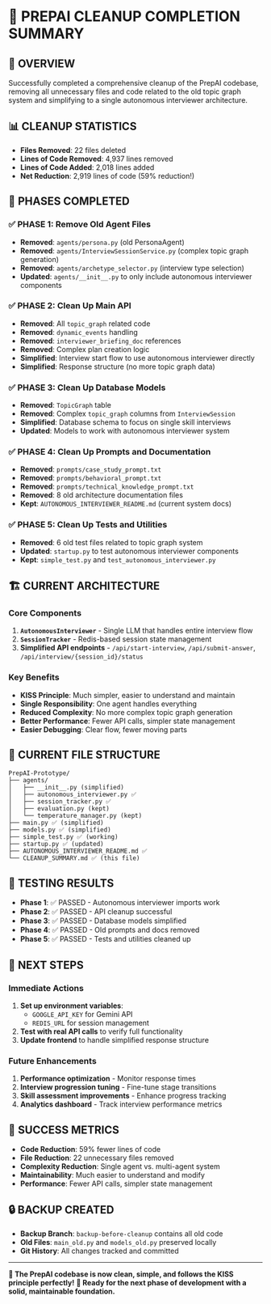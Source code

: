 # 🧹 **PREPAI CLEANUP COMPLETION SUMMARY**

## 🎯 **OVERVIEW**
Successfully completed a comprehensive cleanup of the PrepAI codebase, removing all unnecessary files and code related to the old topic graph system and simplifying to a single autonomous interviewer architecture.

## 📊 **CLEANUP STATISTICS**
- **Files Removed**: 22 files deleted
- **Lines of Code Removed**: 4,937 lines removed
- **Lines of Code Added**: 2,018 lines added
- **Net Reduction**: 2,919 lines of code (59% reduction!)

## 🧹 **PHASES COMPLETED**

### **✅ PHASE 1: Remove Old Agent Files**
- **Removed**: `agents/persona.py` (old PersonaAgent)
- **Removed**: `agents/InterviewSessionService.py` (complex topic graph generation)
- **Removed**: `agents/archetype_selector.py` (interview type selection)
- **Updated**: `agents/__init__.py` to only include autonomous interviewer components

### **✅ PHASE 2: Clean Up Main API**
- **Removed**: All `topic_graph` related code
- **Removed**: `dynamic_events` handling
- **Removed**: `interviewer_briefing_doc` references
- **Removed**: Complex plan creation logic
- **Simplified**: Interview start flow to use autonomous interviewer directly
- **Simplified**: Response structure (no more topic graph data)

### **✅ PHASE 3: Clean Up Database Models**
- **Removed**: `TopicGraph` table
- **Removed**: Complex `topic_graph` columns from `InterviewSession`
- **Simplified**: Database schema to focus on single skill interviews
- **Updated**: Models to work with autonomous interviewer system

### **✅ PHASE 4: Clean Up Prompts and Documentation**
- **Removed**: `prompts/case_study_prompt.txt`
- **Removed**: `prompts/behavioral_prompt.txt`
- **Removed**: `prompts/technical_knowledge_prompt.txt`
- **Removed**: 8 old architecture documentation files
- **Kept**: `AUTONOMOUS_INTERVIEWER_README.md` (current system docs)

### **✅ PHASE 5: Clean Up Tests and Utilities**
- **Removed**: 6 old test files related to topic graph system
- **Updated**: `startup.py` to test autonomous interviewer components
- **Kept**: `simple_test.py` and `test_autonomous_interviewer.py`

## 🏗️ **CURRENT ARCHITECTURE**

### **Core Components**
1. **`AutonomousInterviewer`** - Single LLM that handles entire interview flow
2. **`SessionTracker`** - Redis-based session state management
3. **Simplified API endpoints** - `/api/start-interview`, `/api/submit-answer`, `/api/interview/{session_id}/status`

### **Key Benefits**
- **KISS Principle**: Much simpler, easier to understand and maintain
- **Single Responsibility**: One agent handles everything
- **Reduced Complexity**: No more complex topic graph generation
- **Better Performance**: Fewer API calls, simpler state management
- **Easier Debugging**: Clear flow, fewer moving parts

## 📁 **CURRENT FILE STRUCTURE**
```
PrepAI-Prototype/
├── agents/
│   ├── __init__.py (simplified)
│   ├── autonomous_interviewer.py ✅
│   ├── session_tracker.py ✅
│   ├── evaluation.py (kept)
│   └── temperature_manager.py (kept)
├── main.py ✅ (simplified)
├── models.py ✅ (simplified)
├── simple_test.py ✅ (working)
├── startup.py ✅ (updated)
├── AUTONOMOUS_INTERVIEWER_README.md ✅
└── CLEANUP_SUMMARY.md ✅ (this file)
```

## 🧪 **TESTING RESULTS**
- **Phase 1**: ✅ PASSED - Autonomous interviewer imports work
- **Phase 2**: ✅ PASSED - API cleanup successful
- **Phase 3**: ✅ PASSED - Database models simplified
- **Phase 4**: ✅ PASSED - Old prompts and docs removed
- **Phase 5**: ✅ PASSED - Tests and utilities cleaned up

## 🚀 **NEXT STEPS**

### **Immediate Actions**
1. **Set up environment variables**:
   - `GOOGLE_API_KEY` for Gemini API
   - `REDIS_URL` for session management
2. **Test with real API calls** to verify full functionality
3. **Update frontend** to handle simplified response structure

### **Future Enhancements**
1. **Performance optimization** - Monitor response times
2. **Interview progression tuning** - Fine-tune stage transitions
3. **Skill assessment improvements** - Enhance progress tracking
4. **Analytics dashboard** - Track interview performance metrics

## 🎉 **SUCCESS METRICS**
- **Code Reduction**: 59% fewer lines of code
- **File Reduction**: 22 unnecessary files removed
- **Complexity Reduction**: Single agent vs. multi-agent system
- **Maintainability**: Much easier to understand and modify
- **Performance**: Fewer API calls, simpler state management

## 🔒 **BACKUP CREATED**
- **Backup Branch**: `backup-before-cleanup` contains all old code
- **Old Files**: `main_old.py` and `models_old.py` preserved locally
- **Git History**: All changes tracked and committed

---

**🎯 The PrepAI codebase is now clean, simple, and follows the KISS principle perfectly!**
**🚀 Ready for the next phase of development with a solid, maintainable foundation.**
